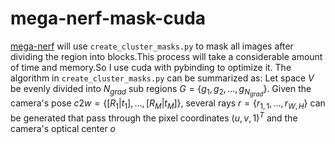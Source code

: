 # mega-nerf-mask-cuda
[mega-nerf](https://github.com/cmusatyalab/mega-nerf) will use ```create_cluster_masks.py``` to mask all images after dividing the region into blocks.This process will take a considerable amount of time and memory.So I use cuda with pybinding to optimize it.
The algorithm in ```create_cluster_masks.py``` can be summarized as:
Let space $V$ be evenly divided into $N_{grad}$ sub regions $G=\{g_1,g_2,...,g_{N_{grad}}\}$. Given the camera's pose $c2w=\{[R_1|t_1],...,[R_M|t_M]\}$, several rays $r=\{r_{1,1},...,r_{W,H}\}$ can be generated that pass through the pixel coordinates $(u,v,1)^T$ and the camera's optical center $o$
